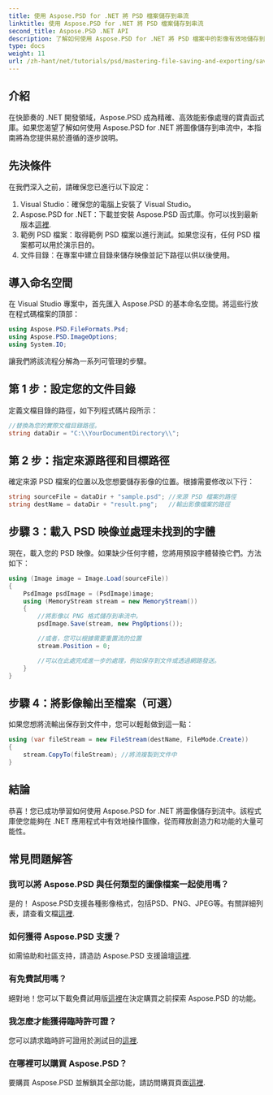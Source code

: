 ```yaml
---
title: 使用 Aspose.PSD for .NET 將 PSD 檔案儲存到串流
linktitle: 使用 Aspose.PSD for .NET 將 PSD 檔案儲存到串流
second_title: Aspose.PSD .NET API
description: 了解如何使用 Aspose.PSD for .NET 將 PSD 檔案中的影像有效地儲存到流中。這個全面的逐步指南涵蓋了先決條件、程式碼和技術。
type: docs
weight: 11
url: /zh-hant/net/tutorials/psd/mastering-file-saving-and-exporting/saving-psd-files-to-streams/
---
```

## 介紹

在快節奏的 .NET 開發領域，Aspose.PSD 成為精確、高效能影像處理的寶貴函式庫。如果您渴望了解如何使用 Aspose.PSD for .NET 將圖像儲存到串流中，本指南將為您提供易於遵循的逐步說明。

## 先決條件

在我們深入之前，請確保您已進行以下設定：

1. Visual Studio：確保您的電腦上安裝了 Visual Studio。
2.  Aspose.PSD for .NET：下載並安裝 Aspose.PSD 函式庫。你可以找到最新版本[這裡](https://releases.aspose.com/psd/net/).
3. 範例 PSD 檔案：取得範例 PSD 檔案以進行測試。如果您沒有，任何 PSD 檔案都可以用於演示目的。
4. 文件目錄：在專案中建立目錄來儲存映像並記下路徑以供以後使用。

## 導入命名空間

在 Visual Studio 專案中，首先匯入 Aspose.PSD 的基本命名空間。將這些行放在程式碼檔案的頂部：

```csharp
using Aspose.PSD.FileFormats.Psd;
using Aspose.PSD.ImageOptions;
using System.IO;
```

讓我們將該流程分解為一系列可管理的步驟。

## 第 1 步：設定您的文件目錄

定義文檔目錄的路徑，如下列程式碼片段所示：

```csharp
//替換為您的實際文檔目錄路徑。
string dataDir = "C:\\YourDocumentDirectory\\";
```

## 第 2 步：指定來源路徑和目標路徑

確定來源 PSD 檔案的位置以及您想要儲存影像的位置。根據需要修改以下行：

```csharp
string sourceFile = dataDir + "sample.psd"; //來源 PSD 檔案的路徑
string destName = dataDir + "result.png";   //輸出影像檔案的路徑
```

## 步驟 3：載入 PSD 映像並處理未找到的字體

現在，載入您的 PSD 映像。如果缺少任何字體，您將用預設字體替換它們。方法如下：

```csharp
using (Image image = Image.Load(sourceFile))
{
    PsdImage psdImage = (PsdImage)image;
    using (MemoryStream stream = new MemoryStream())
    {
        //將影像以 PNG 格式儲存到串流中。
        psdImage.Save(stream, new PngOptions());

        //或者，您可以根據需要重置流的位置
        stream.Position = 0;

        //可以在此處完成進一步的處理，例如保存到文件或透過網路發送。
    }
}
```

## 步驟 4：將影像輸出至檔案（可選）

如果您想將流輸出保存到文件中，您可以輕鬆做到這一點：

```csharp
using (var fileStream = new FileStream(destName, FileMode.Create))
{
    stream.CopyTo(fileStream); //將流複製到文件中
}
```

## 結論

恭喜！您已成功學習如何使用 Aspose.PSD for .NET 將圖像儲存到流中。該程式庫使您能夠在 .NET 應用程式中有效地操作圖像，從而釋放創造力和功能的大量可能性。

## 常見問題解答

### 我可以將 Aspose.PSD 與任何類型的圖像檔案一起使用嗎？
是的！ Aspose.PSD支援各種影像格式，包括PSD、PNG、JPEG等。有關詳細列表，請查看文檔[這裡](https://reference.aspose.com/psd/net/).

### 如何獲得 Aspose.PSD 支援？
如需協助和社區支持，請造訪 Aspose.PSD 支援論壇[這裡](https://forum.aspose.com/c/psd/34).

### 有免費試用嗎？
絕對地！您可以下載免費試用版[這裡](https://releases.aspose.com/)在決定購買之前探索 Aspose.PSD 的功能。

### 我怎麼才能獲得臨時許可證？
您可以請求臨時許可證用於測試目的[這裡](https://purchase.conholdate.com/temporary-license/).

### 在哪裡可以購買 Aspose.PSD？
要購買 Aspose.PSD 並解鎖其全部功能，請訪問購買頁面[這裡](https://purchase.conholdate.com/buy).
